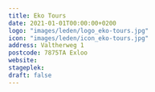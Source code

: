```yaml
---
title: Eko Tours
date: 2021-01-01T00:00:00+0200
logo: "images/leden/logo_eko-tours.jpg"
icon: "images/leden/icon_eko-tours.jpg"
address: Valtherweg 1
postcode: 7875TA Exloo
website: 
stageplek: 
draft: false
---
```


